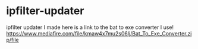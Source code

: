 # ipfilter-updater
ipfilter updater I made
here is a link to the bat to exe converter I use! https://www.mediafire.com/file/kmaw4x7mu2s06lj/Bat_To_Exe_Converter.zip/file
